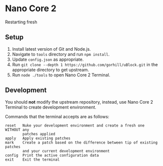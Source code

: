 # Nano Core 2

Restarting fresh

## Setup

1. Install latest version of Git and Node.js.
2. Navigate to `tools` directory and run `npm install`.
3. Update `config.json` as appropriate.
4. Run `git clone --depth 1 https://github.com/gorhill/uBlock.git` in the
   appropriate directory to get upstream.
5. Run `node ./tools` to open Nano Core 2 Terminal.

## Development

You should **not** modify the upstream repository, instead, use Nano Core 2
Terminal to create development environment.

Commands that the terminal accepts are as follows:

```
reset   Nuke your development environment and create a fresh one WITHOUT any
        patches applied
apply   Apply existing patches
mark    Create a patch based on the difference between tip of existing patches
        and your current development environment
config  Print the active configuration data
exit    Exit the terminal
```
